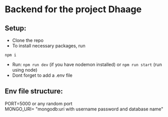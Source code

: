 # Backend for the project Dhaage
## Setup:
- Clone the repo
- To install necessary packages, run 
```
npm i
```
- Run: ```npm run dev``` (if you have nodemon installed) or ```npm run start``` (run using node)
- Dont forget to add a .env file

## Env file structure:
PORT=5000 or any random port  </br>
MONGO_URI= "mongodb:uri with username password and database name"